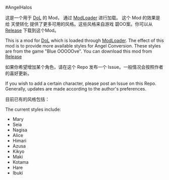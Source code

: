 #AngelHalos

这是一个用于 [DoL](https://github.com/Lyoko-Jeremie/DoLModLoaderBuild/releases) 的 Mod，
通过 [ModLoader](https://github.com/Lyoko-Jeremie/sugarcube-2-ModLoader) 进行加载。
这个 Mod 的效果是给 天使转化 提供了更多可用的风格。这些风格来自游戏 碧OO案。你可以从
[Release](https://github.com/MagicalAstrogy/AngelHalos/releases) 下载到这个Mod。

This is a mod for [DoL](https://github.com/Lyoko-Jeremie/DoLModLoaderBuild/releases) which is loaded through [ModLoader](https://github.com/Lyoko-Jeremie/sugarcube-2-ModLoader). The effect of this mod is to provide more available styles for Angel Conversion. These styles are from the game "Blue OOOOOve". You can download this mod from [Release](https://github.com/MagicalAstrogy/AngelHalos/releases)

如果你希望增加某个角色，请在这个 Repo 发布一个 Issue。一般情况会按照作者的喜好更新。

If you wish to add a certain character, please post an Issue on this Repo. Generally, updates are made according to the author's preferences.

目前已有的风格包括：

The current styles include:

- Mary
- Seia
- Nagisa
- Alice
- Himari
- Azusa
- Kikyo
- Maki
- Kotama
- Hare
- Ibuki
